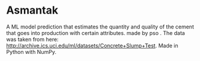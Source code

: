 # Asmantak
A ML model prediction that estimates the quantity and quality of the cement that goes into production with certain attributes. 
made by pso .
The data was taken from here: http://archive.ics.uci.edu/ml/datasets/Concrete+Slump+Test. Made in Python with NumPy.
